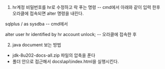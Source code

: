 1. hr계정 비밀번호를 hr로 수정하고 락 푸는 명령
-- cmd에서 아래와 같이 입력 한후 오라클에 접속되면 alter 명령을 내린다.

sqlplus / as sysdba    -- cmd에서

alter user hr identified by hr account unlock;  -- 오라클에 접속한 후


2. java document 보는 방법
- jdk-8u202-docs-all.zip 파일의 압축을 푼다
- 폴더 안으로 접근해서 docs\api\index.html을 실행시킨다.
